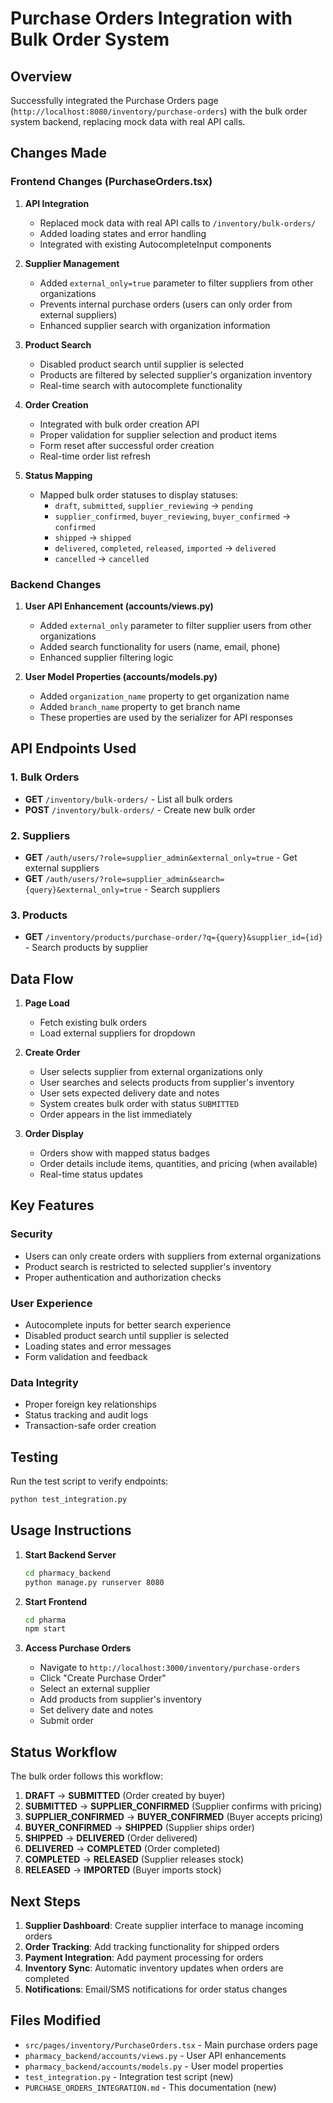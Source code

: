# Purchase Orders Integration with Bulk Order System

## Overview
Successfully integrated the Purchase Orders page (`http://localhost:8080/inventory/purchase-orders`) with the bulk order system backend, replacing mock data with real API calls.

## Changes Made

### Frontend Changes (PurchaseOrders.tsx)

1. **API Integration**
   - Replaced mock data with real API calls to `/inventory/bulk-orders/`
   - Added loading states and error handling
   - Integrated with existing AutocompleteInput components

2. **Supplier Management**
   - Added `external_only=true` parameter to filter suppliers from other organizations
   - Prevents internal purchase orders (users can only order from external suppliers)
   - Enhanced supplier search with organization information

3. **Product Search**
   - Disabled product search until supplier is selected
   - Products are filtered by selected supplier's organization inventory
   - Real-time search with autocomplete functionality

4. **Order Creation**
   - Integrated with bulk order creation API
   - Proper validation for supplier selection and product items
   - Form reset after successful order creation
   - Real-time order list refresh

5. **Status Mapping**
   - Mapped bulk order statuses to display statuses:
     - `draft`, `submitted`, `supplier_reviewing` → `pending`
     - `supplier_confirmed`, `buyer_reviewing`, `buyer_confirmed` → `confirmed`
     - `shipped` → `shipped`
     - `delivered`, `completed`, `released`, `imported` → `delivered`
     - `cancelled` → `cancelled`

### Backend Changes

1. **User API Enhancement (accounts/views.py)**
   - Added `external_only` parameter to filter supplier users from other organizations
   - Added search functionality for users (name, email, phone)
   - Enhanced supplier filtering logic

2. **User Model Properties (accounts/models.py)**
   - Added `organization_name` property to get organization name
   - Added `branch_name` property to get branch name
   - These properties are used by the serializer for API responses

## API Endpoints Used

### 1. Bulk Orders
- **GET** `/inventory/bulk-orders/` - List all bulk orders
- **POST** `/inventory/bulk-orders/` - Create new bulk order

### 2. Suppliers
- **GET** `/auth/users/?role=supplier_admin&external_only=true` - Get external suppliers
- **GET** `/auth/users/?role=supplier_admin&search={query}&external_only=true` - Search suppliers

### 3. Products
- **GET** `/inventory/products/purchase-order/?q={query}&supplier_id={id}` - Search products by supplier

## Data Flow

1. **Page Load**
   - Fetch existing bulk orders
   - Load external suppliers for dropdown

2. **Create Order**
   - User selects supplier from external organizations only
   - User searches and selects products from supplier's inventory
   - User sets expected delivery date and notes
   - System creates bulk order with status `SUBMITTED`
   - Order appears in the list immediately

3. **Order Display**
   - Orders show with mapped status badges
   - Order details include items, quantities, and pricing (when available)
   - Real-time status updates

## Key Features

### Security
- Users can only create orders with suppliers from external organizations
- Product search is restricted to selected supplier's inventory
- Proper authentication and authorization checks

### User Experience
- Autocomplete inputs for better search experience
- Disabled product search until supplier is selected
- Loading states and error messages
- Form validation and feedback

### Data Integrity
- Proper foreign key relationships
- Status tracking and audit logs
- Transaction-safe order creation

## Testing

Run the test script to verify endpoints:
```bash
python test_integration.py
```

## Usage Instructions

1. **Start Backend Server**
   ```bash
   cd pharmacy_backend
   python manage.py runserver 8080
   ```

2. **Start Frontend**
   ```bash
   cd pharma
   npm start
   ```

3. **Access Purchase Orders**
   - Navigate to `http://localhost:3000/inventory/purchase-orders`
   - Click "Create Purchase Order"
   - Select an external supplier
   - Add products from supplier's inventory
   - Set delivery date and notes
   - Submit order

## Status Workflow

The bulk order follows this workflow:
1. **DRAFT** → **SUBMITTED** (Order created by buyer)
2. **SUBMITTED** → **SUPPLIER_CONFIRMED** (Supplier confirms with pricing)
3. **SUPPLIER_CONFIRMED** → **BUYER_CONFIRMED** (Buyer accepts pricing)
4. **BUYER_CONFIRMED** → **SHIPPED** (Supplier ships order)
5. **SHIPPED** → **DELIVERED** (Order delivered)
6. **DELIVERED** → **COMPLETED** (Order completed)
7. **COMPLETED** → **RELEASED** (Supplier releases stock)
8. **RELEASED** → **IMPORTED** (Buyer imports stock)

## Next Steps

1. **Supplier Dashboard**: Create supplier interface to manage incoming orders
2. **Order Tracking**: Add tracking functionality for shipped orders
3. **Payment Integration**: Add payment processing for orders
4. **Inventory Sync**: Automatic inventory updates when orders are completed
5. **Notifications**: Email/SMS notifications for order status changes

## Files Modified

- `src/pages/inventory/PurchaseOrders.tsx` - Main purchase orders page
- `pharmacy_backend/accounts/views.py` - User API enhancements
- `pharmacy_backend/accounts/models.py` - User model properties
- `test_integration.py` - Integration test script (new)
- `PURCHASE_ORDERS_INTEGRATION.md` - This documentation (new)